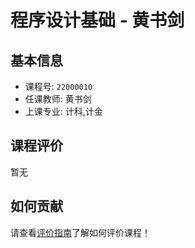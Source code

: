 # 程序设计基础 - 黄书剑

## 基本信息

- 课程号: `22000010`
- 任课教师: 黄书剑
- 上课专业: 计科,计金

## 课程评价

暂无

## 如何贡献

请查看[评价指南](../how-to-comment.md)了解如何评价课程！
